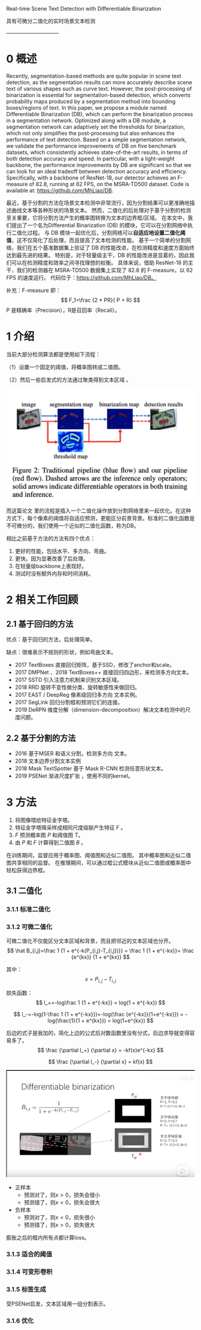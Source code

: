 
Real-time Scene Text Detection with Differentiable Binarization

具有可微分二值化的实时场景文本检测

——————————



# 0 概述

Recently, segmentation-based methods are quite popular in scene text detection, as the segmentation results can more accurately describe scene text of various shapes such as curve text. However, the post-processing of binarization is essential for segmentation-based detection, which converts probability maps produced by a segmentation method into bounding boxes/regions of text. In this paper, we propose a module named Differentiable Binarization (DB), which can perform the binarization process in a segmentation network. Optimized along with a DB module, a segmentation network can adaptively set the thresholds for binarization, which not only simplifies the post-processing but also enhances the performance of text detection. Based on a simple segmentation network, we validate the performance improvements of DB on five benchmark datasets, which consistently achieves state-of-the-art results, in terms of both detection accuracy and speed. In particular, with a light-weight backbone, the performance improvements by DB are significant so that we can look for an ideal tradeoff between detection accuracy and efficiency. Specifically, with a backbone of ResNet-18, our detector achieves an F-measure of 82.8, running at 62 FPS, on the MSRA-TD500 dataset. Code is available at: https://github.com/MhLiao/DB.

最近，基于分割的方法在场景文本检测中非常流行，因为分割结果可以更准确地描述曲线文本等各种形状的场景文本。
然而，二值化的后处理对于基于分割的检测至关重要，它将分割方法产生的概率图转换为文本的边界框/区域。
在本文中，我们提出了一个名为Differential Binarization (DB) 的模块，它可以在分割网络中执行二值化过程。
与 DB 模块一起优化后，分割网络可以**自适应地设置二值化阈值**，这不仅简化了后处理，而且提高了文本检测的性能。
基于一个简单的分割网络，我们在五个基准数据集上验证了 DB 的性能改进，在检测精度和速度方面始终达到最先进的结果。
特别是，对于轻量级主干，DB 的性能改进是显着的，因此我们可以在检测精度和效率之间寻找理想的权衡。
具体来说，借助 ResNet-18 的主干，我们的检测器在 MSRA-TD500 数据集上实现了 82.8 的 F-measure，以 62 FPS 的速度运行。
代码位于：https://github.com/MhLiao/DB。

补充：F-measure 即：
$$
F_1=\frac {2 * PR}{ P + R}
$$
P 是精确率（Precision），R是召回率（Recall）。



# 1 介绍

当前大部分检测算法都是使用如下流程：

（1）设置一个固定的阈值，将概率图转成二值图。

（2）然后一些启发式的方法通过聚类得到文本区域 。

![image-20200821113749771](image-20200821113749771.png)

而这篇论文 里的流程是插入一个二值化操作放到分割网络里来一起优化。在这种方式下，每个像素的阈值将自适应预测，更能区分前景背景。标准的二值化函数是不可微分的，我们使用一个近似的二值化函数，称为DB。

相比之前基于方法的方法有四个优点：

1. 更好的性能，包括水平、多方向、弯曲。
2. 更快。因为显著改善了后处理。
3. 在轻量级backbone上表现好。
4. 测试时没有额外内存和时间消耗。



# 2 相关工作回顾

## 2.1 基于回归的方法

优点：基于回归的方法，后处理简单。

缺点：很难表示不规则的形状，例如弯曲文本。

- 2017 TextBoxes 直接回归矩阵，基于SSD，修改了anchor和scale。
- 2017 DMPNet 、2018 TextBoxes++ 直接回归四边形，来检测多方向文本。
- 2017 SSTD 引入注意力机制来识别文本区域。
- 2018 RRD 旋转不变性做分类、旋转敏感性来做回归。
- 2017 EAST / DeepReg 像素级回归多方向 文本实例。
- 2017 SegLink 回归分割框和预测它们的连接。
- 2019 DeRPN 维度分解（dimension-decomposition）解决文本检测中的尺度问题。



## 2.2 基于分割的方法

- 2016 基于MSER 和语义分割，检测多方向 文本。
- 2018 文本边界分割文本实例
- 2018 Mask TextSpotter 基于 Mask R-CNN 检测任意形状文本。
- 2019 PSENet 渐进尺度扩张 ，使用不同的kernel。 

# 3 方法



1. 将图像喂给特征金字塔。
2. 特征金字塔降采样成相同尺度级联产生特征 $F$ 。
3. $F$ 预测概率图 $P$ 和阈值图 $T$。
4. 由 $P$ 和 $F$ 计算得到二值图 $B$ 。

在训练期间，监督应用于概率图、阈值图和近似二值图。 其中概率图和近似二值图共享相同的监督。
在推理期间，可以通过框公式模块从近似二值图或概率图中轻松获得边界框。

## 3.1 二值化

### 3.1.1 标准二值化

### 3.1.2 可微二值化

可微二值化不仅能区分文本区域和背景，而且把邻近的文本区域也分开。
$$
\hat B_{i,j}=\frac 1 {1 + e^{-k(P_{i,j}-T_{i,j})}} = \frac 1 {1 + e^{-kx}}= \frac {e^{kx}} {1 + e^{kx}}
$$


其中：
$$
x =P_{i,j}-T_{i,j}
$$


损失函数：
$$
l_+=-log\frac 1 {1 + e^{-kx}} 
= log(1 + e^{-kx})
$$

$$
l_-=-log(1-\frac 1 {1 + e^{-kx}})=-log(\frac {e^{-kx}}{1+e^{-kx}}) = -log(\frac{1}{1 + e^{kx}}) = log(1+e^{kx})
$$





后边的式子是我加的，简化上边的公式后对数函数里没有分式，后边求导就变得容易多了。
$$
\frac {\partial l_+} {\partial x} = -kf(x)e^{-kx}
$$

$$
\frac {\partial l_-} {\partial x} = kf(x)
$$


![](dbnet_bin.png)

- 正样本
  - 预测对了，则$x>0$，损失会很小
  - 预测错了，则$x<0$，损失会很大
- 负样本
  - 预测对了，则$x<0$，损失很小
  - 预测错了，则$x>0$，损失很大

膨胀之后的框内所有点都计算loss。

### 3.1.3 适合的阈值

### 3.1.4 可变形卷积

### 3.1.5 标签生成 

受PSENet启发，文本区域用一组分割表示。

### 3.1.6 优化

